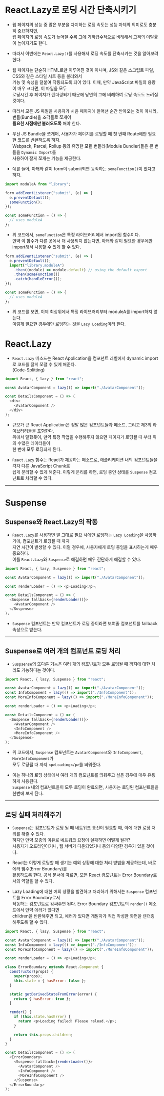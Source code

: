 # React.Lazy로 로딩 시간 단축시키기

- 웹 페이지의 성능 중 많은 부분을 차지하는 로딩 속도는 성능 자체의 의미로도 충분히 중요하지만,  
  웹 페이지의 로딩 속도가 늦어질 수록 그에 기하급수적으로 비례해서 고객의 이탈률이 높아지기도 한다.

- 따라서 이번에는 `React.Lazy()`를 사용해서 로딩 속도를 단축시키는 것을 알아보려 한다.

- 웹 페이지는 단순히 HTML로만 이루어진 것이 아니며, JS와 같은 스크립트 파일, CSS와 같은 스타일 시트 등을 불러와서  
  기능 및 속성을 덭붙여 작동되도록 되어 있다. 이때, 만약 JavaScript 파일의 용량이 매우 크다면, 이 파일을 모두  
  로딩시킨 후 페이지가 렌더링되기 때문에 당연히 그에 비례하여 로딩 속도도 느려질 것이다.

- 따라서 모든 JS 파일을 사용자가 처음 페이지에 들어선 순간 받아오는 것이 아니라, 번들(Bundle)을 조각들로 쪼개어  
  **필요한 시점에만 불러오도록** 해야 한다.

- 우선 JS Bundle을 쪼개어, 사용자가 페이지를 로딩할 때 첫 번째 Route에만 필요한 코드를 반환하도록 하자.  
  Webpack, Parcel, Rollup 등의 유명한 모듈 번들러(Module Bundler)들은 큰 번들을 `Dynamic Import`를  
  사용하여 잘게 쪼개는 기능을 제공한다.

- 예를 들어, 아래와 같이 form이 submit되면 동작하는 `someFunction()`이 있다고 하자.

```js
import moduleA from "library";

form.addEventListener("submit", (e) => {
  e.preventDefault();
  someFunction();
});

const someFunction = () => {
  // uses moduleA
};
```

- 위 코드에서, `someFunction`은 특정 라이브러리에서 import된 함수이다.  
  만약 이 함수가 다른 곳에서 더 사용되지 않는다면, 아래와 같이 필요한 경우에만 import해서 사용할 수 있게 할 수 있다.

```js
form.addEventListener("submit", (e) => {
  e.preventDefault();
  import("library.moduleA")
    .then((module) => module.default) // using the default export
    .then(someFunction())
    .catch(handleError());
});

const someFunction = () => {
  // uses moduleA
};
```

- 위 코드를 보면, 이제 최상위에서 특정 라이브러리부터 moduleA를 import하지 않는다.  
  이렇게 필요한 경우에만 로딩하는 것을 `Lazy Loading`이라 한다.

# React.Lazy

- `React.Lazy` 메소드는 React Application을 컴포넌트 레벨에서 dynamic import로 코드를 잘게 쪼갤 수 있게 해준다.  
  (Code-Splitting)

```js
import React, { lazy } from "react";

const AvatarComponent = lazy(() => import("./AvatarComponent"));

const DetailsComponent = () => (
  <div>
    <AvatarComponent />
  </div>
);
```

- 규모가 큰 React Application은 정말 많은 컴포넌트들과 메소드, 그리고 제3의 라이브러리들을 포함한다.  
  위에서 말했듯이, 만약 특정 작업을 수행해주지 않으면 페이지가 로딩될 때 부터 위의 수많은 데이터들이  
  한 번에 모두 로딩되게 된다.

- `React.Lazy` 함수는 React가 제공하는 메소드로, 애플리케이션 내의 컴포넌트들을 각자 다른 JavaScript Chunk로  
  쉽게 분리할 수 있게 해준다. 이렇게 분리를 하면, 로딩 중인 상태를 `Suspense` 컴포넌트로 처리할 수 있다.

<hr/>

# Suspense

<h2>Suspense와 React.Lazy의 작동</h2>

- `React.Lazy`를 사용하면 말 그대로 필요 시에만 로딩하는 `Lazy Loading`을 사용하기에, 컴포넌트가 로딩될 때 까지  
  지연 시간이 발생할 수 있다. 이럴 경우에, 사용자에게 로딩 중임을 표시하는게 매우 중요하다.  
  이를 `React.Lazy`와 `Suspense`로 해결하면 매우 간단하게 해결할 수 있다.

```js
import React, { lazy, Suspense } from "react";

const AvatarComponent = lazy(() => import("./AvatarComponent"));

const renderLoader = () => <p>Loading</p>;

const DetailsComponent = () => (
  <Suspense fallback={renderLoader()}>
    <AvatarComponent />
  </Suspense>
);
```

- `Suspense` 컴포넌트는 만약 컴포넌트가 로딩 중이라면 보여줄 컴포넌트를 fallback 속성으로 받는다.

<hr/>

<h2>Suspense로 여러 개의 컴포넌트 로딩 처리</h2>

- `Suspsense`의 또다른 기능은 여러 개의 컴포넌트가 모두 로딩될 때 까지에 대한 처리도 가능하다는 것이다.

```js
import React, { lazy, Suspense } from "react";

const AvatarComponent = lazy(() => import("./AvatarComponent"));
const InfoComponent = lazy(() => import("./InfoComponent"));
const MoreInfoComponent = lazy(() => import("./MoreInfoComponent"));

const renderLoader = () => <p>Loading</p>;

const DetailsComponent = () => (
  <Suspense fallback={renderLoader()}>
    <AvatarComponent />
    <InfoComponent />
    <MoreInfoComponent />
  </Suspense>
);
```

- 위 코드에서, `Suspense` 컴포넌트는 `AvatarComponent`와 `InfoComponent`, `MoreInfoComponent`가  
  모두 로딩될 때 까지 `<p>Loading</p>`를 띄워준다.

- 이는 하나의 로딩 상태에서 여러 개의 컴포넌트를 띄워주고 싶은 경우에 매우 유용하게 사용된다.  
  `Suspense` 내의 컴포넌트들이 모두 로딩이 완료되면, 사용자는 로딩된 컴포넌트들을 한번에 보게 된다.

<hr/>

<h2>로딩 실패 처리해주기</h2>

- `Suspense`는 컴포넌트가 로딩 될 때 네트워크 통신이 필요할 때, 이에 대한 로딩 처리를 해줄 수 있다.  
  하지만 만약 모종의 이유로 네트워크 요청이 실패하면 어떻게 될까?  
  사용자가 오프라인이거나, 웹 서버가 다운되었거나 등의 다양한 경우가 있을 것이다.

- React는 이렇게 로딩할 때 생기는 예외 상황에 대한 처리 방법을 제공하는데, 바로 에러 범주(Error Boundary)를  
  활용하도록 한다. 공식 문서에 따르면, 모든 React 컴포넌트는 Error Boundary로서의 역할을 할 수 있다.

- Lazy Loading에 대한 예외 상황을 발견하고 처리하기 위해서는 `Suspense` 컴포넌트를 Error Boundary로서  
  작동하는 컴포넌트로 감싸주면 된다. Error Boundary 컴포넌트의 `render()` 메소드에서 만약 에러가 없다면  
  children을 반환해주면 되고, 에러가 있다면 개발자가 직접 작성한 화면을 렌더링 해주도록 할 수 있다.

```js
import React, { lazy, Suspense } from "react";

const AvatarComponent = lazy(() => import("./AvatarComponent"));
const InfoComponent = lazy(() => import("./InfoComponent"));
const MoreInfoComponent = lazy(() => import("./MoreInfoComponent"));

const renderLoader = () => <p>Loading</p>;

class ErrorBoundary extends React.Component {
  constructor(props) {
    super(props);
    this.state = { hasError: false };
  }

  static getDerivedStateFromError(error) {
    return { hasError: true };
  }

  render() {
    if (this.state.hasError) {
      return <p>Loading failed! Please reload.</p>;
    }

    return this.props.children;
  }
}

const DetailsComponent = () => (
  <ErrorBoundary>
    <Suspense fallback={renderLoader()}>
      <AvatarComponent />
      <InfoComponent />
      <MoreInfoComponent />
    </Suspense>
  </ErrorBoundary>
);
```
